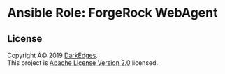 # Ansible Role: ForgeRock WebAgent

## License

Copyright Â© 2019 [DarkEdges](https://bitbucket.org/darkedges).  
This project is [Apache License Version 2.0](https://bitbucket.org/darkedges/ansible-role-forgerock-webagent/src/master/LICENSE) licensed.
